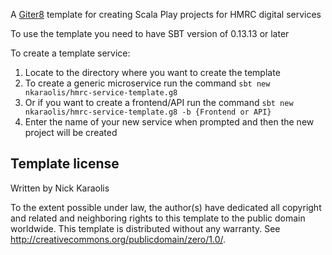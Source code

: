 A [Giter8][g8] template for creating Scala Play projects for HMRC digital services

To use the template you need to have SBT version of 0.13.13 or later

To create a template service:
1. Locate to the directory where you want to create the template
2. To create a generic microservice run the command `sbt new nkaraolis/hmrc-service-template.g8`
2. Or if you want to create a frontend/API run the command `sbt new nkaraolis/hmrc-service-template.g8 -b {Frontend or API}`
3. Enter the name of your new service when prompted and then the new project will be created

Template license
----------------
Written by Nick Karaolis

To the extent possible under law, the author(s) have dedicated all copyright and related
and neighboring rights to this template to the public domain worldwide.
This template is distributed without any warranty. See <http://creativecommons.org/publicdomain/zero/1.0/>.

[g8]: http://www.foundweekends.org/giter8/
